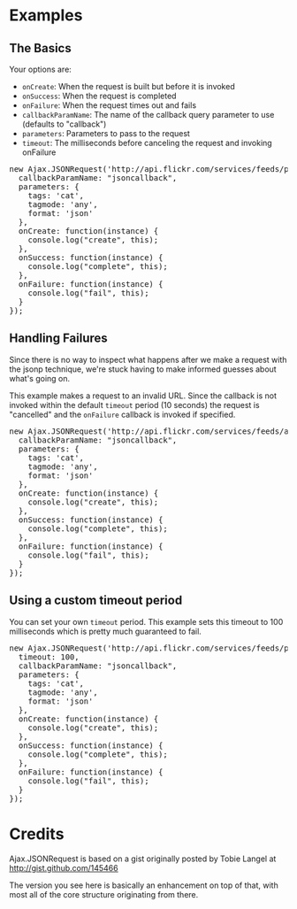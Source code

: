 Examples
========

The Basics
----------

Your options are:

* `onCreate`: When the request is built but before it is invoked
* `onSuccess`: When the request is completed
* `onFailure`: When the request times out and fails
* `callbackParamName`: The name of the callback query parameter to use (defaults to "callback")
* `parameters`: Parameters to pass to the request
* `timeout`: The milliseconds before canceling the request and invoking onFailure

<pre>
new Ajax.JSONRequest('http://api.flickr.com/services/feeds/photos_public.gne', {
  callbackParamName: "jsoncallback",
  parameters: {
    tags: 'cat',
    tagmode: 'any',
    format: 'json'
  },
  onCreate: function(instance) {
    console.log("create", this);
  },
  onSuccess: function(instance) {
    console.log("complete", this);
  },
  onFailure: function(instance) {
    console.log("fail", this);
  }
});
</pre>

Handling Failures
-----------------

Since there is no way to inspect what happens after we make a request with the jsonp
technique, we're stuck having to make informed guesses about what's going on.

This example makes a request to an invalid URL. Since the callback is not invoked
within the default `timeout` period (10 seconds) the request is "cancelled" and
the `onFailure` callback is invoked if specified.

<pre>
new Ajax.JSONRequest('http://api.flickr.com/services/feeds/asdfasdfasdfasdfasdfsdf', {
  callbackParamName: "jsoncallback",
  parameters: {
    tags: 'cat',
    tagmode: 'any',
    format: 'json'
  },
  onCreate: function(instance) {
    console.log("create", this);
  },
  onSuccess: function(instance) {
    console.log("complete", this);
  },
  onFailure: function(instance) {
    console.log("fail", this);
  }
});
</pre>

Using a custom timeout period
-----------------------------

You can set your own `timeout` period. This example sets this timeout to
100 milliseconds which is pretty much guaranteed to fail. 

<pre>
new Ajax.JSONRequest('http://api.flickr.com/services/feeds/photos_public.gne', {
  timeout: 100,
  callbackParamName: "jsoncallback",
  parameters: {
    tags: 'cat',
    tagmode: 'any',
    format: 'json'
  },
  onCreate: function(instance) {
    console.log("create", this);
  },
  onSuccess: function(instance) {
    console.log("complete", this);
  },
  onFailure: function(instance) {
    console.log("fail", this);
  }
});
</pre>

Credits
=======

Ajax.JSONRequest is based on a gist originally posted by
Tobie Langel at http://gist.github.com/145466

The version you see here is basically an enhancement on top of that,
with most all of the core structure originating from there.